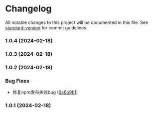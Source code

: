 # Changelog

All notable changes to this project will be documented in this file. See [standard-version](https://github.com/conventional-changelog/standard-version) for commit guidelines.

### 1.0.4 (2024-02-18)

### 1.0.3 (2024-02-18)

### 1.0.2 (2024-02-18)


### Bug Fixes

* 修复npm发布失败bug ([6a6b9b1](https://github.com/tenadolanter/char8/commit/6a6b9b1d7398bd45e568d20dabb303cee64a75d0))

### 1.0.1 (2024-02-18)
